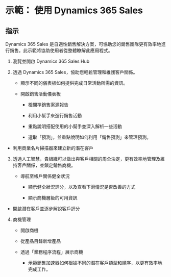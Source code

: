﻿---
demo:
    title: '示範： 使用 Dynamics 365 Sales'
    module: '模組 2： 學習 Dynamics 365 Sales 的基礎知識'
---

# 示範： 使用 Dynamics 365 Sales

## 指示

Dynamics 365 Sales 是自適性銷售解決方案，可協助您的銷售團隊更有效率地進行銷售。此示範將協助使用者從整體瞭解此應用程式。 

1. 瀏覽並開啟 Dynamics 365 Sales Hub

2. 透過 Dynamics 365 Sales，協助您輕鬆管理和維護客戶關係。

	- 顯示不同的儀表板如何提供完成日常活動所需的資訊。 

	- 開啟銷售活動儀表板

		- 檢閱準銷售案源報告 

		- 利用小幫手來進行銷售活動

		- 重點說明搭配使用的小幫手並深入解析一些活動

		- 選取「預測」，並重點說明如何利用「銷售預測」來管理預測。 

- 利用商業名片掃描器來建立新的潛在客戶

3. 透過人工智慧，貴組織可以做出與客戶相關的周全決定，更有效率地管理及維持客戶關係，並鎖定銷售商機。 

	- 導航至帳戶關係健全狀況

		- 顯示健全狀況評分，以及查看下滑情況是否改善的方式

		- 顯示商機層級的可用資訊

- 開啟潛在客戶並逐步解說客戶評分

4. 商機管理

	- 開啟商機 

	- 從產品目錄新增產品

	- 透過「業務程序流程」展示商機

		- 示範銷售加速器如何根據不同的潛在客戶類型和順序，以更有效率地完成工作。 
